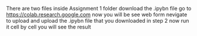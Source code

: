 There are two files inside Assignment 1 folder 
download the .ipybn file 
go to https://colab.research.google.com
now you will be see web form nevigate to upload and upload the .ipybn file that you downloaded in step 2
now run it cell by cell you will see the result 
